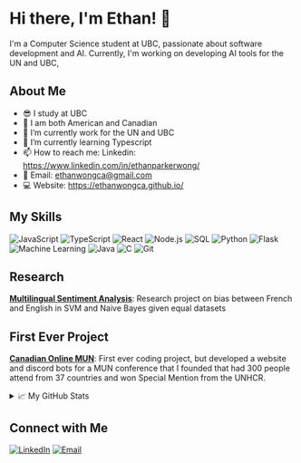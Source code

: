 # Hi there, I'm Ethan! 👋

I'm a Computer Science student at UBC, passionate about software development and AI. Currently, I'm working on developing AI tools for the UN and UBC,

## About Me
- :sunglasses: I study at UBC 
- :round_pushpin: I am both American and Canadian 
- 🔭 I’m currently work for the UN and UBC
- 🌱 I’m currently learning Typescript
- 📫 How to reach me: Linkedin: https://www.linkedin.com/in/ethanparkerwong/
- 📧 Email: ethanwongca@gmail.com
- :computer: Website: https://ethanwongca.github.io/

## My Skills
![JavaScript](https://img.shields.io/badge/JavaScript-F7DF1E?style=flat&logo=javascript&logoColor=black)
![TypeScript](https://img.shields.io/badge/TypeScript-007ACC?style=flat&logo=typescript&logoColor=white)
![React](https://img.shields.io/badge/React-61DAFB?style=flat&logo=react&logoColor=black)
![Node.js](https://img.shields.io/badge/Node.js-339933?style=flat&logo=node.js&logoColor=white)
![SQL](https://img.shields.io/badge/SQL-4479A1?style=flat&logo=postgresql&logoColor=white)
![Python](https://img.shields.io/badge/Python-3776AB?style=flat&logo=python&logoColor=white)
![Flask](https://img.shields.io/badge/Flask-000000?style=flat&logo=flask&logoColor=white)
![Machine Learning](https://img.shields.io/badge/Machine%20Learning-FF6F00?style=flat&logo=ml&logoColor=white)
![Java](https://img.shields.io/badge/Java-007396?style=flat&logo=java&logoColor=white)
![C](https://img.shields.io/badge/C-A8B9CC?style=flat&logo=c&logoColor=white)
![Git](https://img.shields.io/badge/Git-F05032?style=flat&logo=git&logoColor=white)

## Research 
**[Multilingual Sentiment Analysis](https://arxiv.org/abs/2405.06692)**: Research project on bias between French and English in SVM and Naive Bayes given equal datasets

## First Ever Project 
**[Canadian Online MUN](https://github.com/ethanwongca/canadianonlinemun)**: First ever coding project, but developed a website and discord bots for a MUN conference that I founded that had 300 people attend from 37 countries and won Special Mention from the UNHCR. 

<details>
  <summary>📈 My GitHub Stats</summary>
  
  ![Top Languages](https://github-readme-stats.vercel.app/api/top-langs/?username=ethanwongca&layout=compact&theme=radical)
</details>

## Connect with Me
[![LinkedIn](https://img.shields.io/badge/LinkedIn-blue?style=flat&logo=linkedin&logoColor=white)](https://www.linkedin.com/in/ethanparkerwong/)
[![Email](https://img.shields.io/badge/Email-D14836?style=flat&logo=gmail&logoColor=white)](mailto:ethanwongca@gmail.com)

